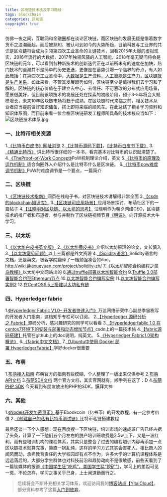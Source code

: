```yaml
---
title: 区块链技术栈及学习路线
tags: blockChain
categories: 区块链
copyright: true
---
```

仿佛一夜之间，互联网和金融圈都在谈论区块链，而区块链的发展无疑是借着数字货币之浪潮而起，而后被熟知、被认可到如今的大势所趋，目前科技与工业界的共识是区块链将会成为引领第四次工业革命的关键技术，回看2015年火爆的虚拟现实，2016年流行的大数据，2017年独领风骚的人工智能，2018年毫无疑问将会是区块链的元年，<!--more-->可以看到各种新技术的创新迭代正在以前所未有的速度在加快，热门技术的退潮并不是简单的历史更迭，更像是在蓄势引爆一个临界的奇点，有人如此概括：在第四次工业革命中，[大数据是生产资料，人工智能是生产力，区块链就是生产关系](https://mp.weixin.qq.com/s?src=11&timestamp=1517971798&ver=683&signature=N0985D6rbFSf*Vw83pYCUGE5vo5*zLsAXNiTh4VEyLUbVW0z*wnobyS00HgrJ67rez9801V8WZuv4Moj6CASSiFOf*913*Fk75xxjCq8WooT89GxDwdjWt96ljdwaAvl&new=1)。如此来看，不管其发展趋势如何，区块链至少是值得我们去学习和了解的。区块链的核心价值在于建立去中心、去信任、不可篡改的分布式应用场景，愿景很美好，但目前该项技术的发展还处在探索的初级阶段，预计3-5年将会大规模增长，未来10年区块链市场将趋于成熟，在区块链时代来临之前，相关技术从业者应当提前做好知识储备，搭上即将来临的顺风车。在此总结了相关学习资料和知识体系图，而目前来看一位合格区块链研发工程师所具备的技术栈应当如下：
![区块链技术体系.jpg](http://upload-images.jianshu.io/upload_images/8926909-a01952194ba4601f.jpg?imageMogr2/auto-orient/strip%7CimageView2/2/w/1240)

### 一、比特币相关资源
1.[《比特币白皮书》网址浏览](http://www.8btc.com/wiki/bitcoin-a-peer-to-peer-electronic-cash-system)
2.[【比特币源码下载】](https://github.com/bitcoin/bitcoin)，[《比特币白皮书下载》](https://github.com/GammaGao/bitcoinwhitepaper)
3.[《精通比特币》](http://8btc.com/topic-mastering-bitcoin.html)
讲比特币很详细的一本书，看完基本对比特币的认识就清楚了。
4.[《TheProof-of-Work Concept》](http://nakamotoinstitute.org/mempool/the-proof-of-work-concept/)PoW机制理论介绍，英文
5.[《比特币的原理及运作机制》](http://blog.codinglabs.org/articles/bitcoin-mechanism-make-easy.html)适合向圈外人介绍什么是比特币什么是区块链。
6.[《比特币pow难度调节机制》](https://bbs.bumeng.cn/thread-815-1-1.html)PoW的难度调节是一个要点，一篇简介

### 二、区块链

1.[《区块链技术指南》](https://yeasy.gitbooks.io/blockchain_guide/content/)网页在线电子书，对区块链技术讲解得非常全面
2.[【csdn的blockchain知识库】](http://lib.csdn.net/case/blockchain)
3.[【区块链可应用场景】](https://bbs.bumeng.cn/thread-849-1-1.html)应用场景探讨，布萌社区下的一篇帖子
4.[【汪晓明对区块链、以太坊的思考】](http://wangxiaoming.com/)
汪晓明作为朝夕网络CEO，区块链技术的推广者和布道者，参与并制作了区块链视频节目[《明说》](https://v.qq.com/x/page/f0327r59q30.html)，向开源技术大牛学习。

### 三、以太坊

1.[《以太坊白皮书英文版》](https://github.com/ethereum/wiki/wiki/White-Paper)
2.[《以太坊黄皮书》](http://gavwood.com/paper.pdf)介绍以太坊原理的论文，文长慎入
3.[【以太坊常见问题】](https://github.com/ethereum/wiki/wiki/FAQ)以上三篇都是外文资源
4.[【Solidity语言】](https://solidity.readthedocs.io/en/develop/)Solidity语言的文档，还是英文。极客学院翻译了一档勉强凑合的doc，http://wiki.jikexueyuan.com/project/solidity-zh/
7.[《以太坊智能合约编程之菜鸟教程》](http://ethfans.org/posts/101-noob-intro)以太坊中文网站出的
8.[通过truffle部署以太坊智能合约](https://bitshuo.com/topic/584241f863baf1df6cad0d40)
9.[Truffle 3.0部署智能合约至Ethereum节点](https://juejin.im/post/58f97521b123db41195481f3)
10.[以太坊智能合约编写实例](http://wiki.jikexueyuan.com/project/blockchain/)
11.[以太坊智能合约编写实例2](http://blog.csdn.net/u013137970/article/details/53018423)
12.[在CentOS6.5上搭建以太坊私有链](http://www.huiyanghua.com/article/plant/469/4707.html)

### 四、Hyperledger fabric
1.[《Hyperledger Fabric V1.0– 开发者快速入门》](https://zhuanlan.zhihu.com/p/25070745)万达网络研究中心副总季宙栋写的开发者入门指南，这档知乎专栏可以订阅。
2.[【Hyperledger 源码分析之 Fabric】](https://www.gitbook.com/book/yeasy/hyperledger_code_fabric/details)源码分析，感兴趣研究的同学可以看看
3.[【Hyperledgerfablic 1.0 在centos7环境下的安装与部署和动态增加节点】](http://blog.csdn.net/zhaoliang1131/article/details/54896276)csdn上的一篇技术帖
4.[【fabric源码搭建】](https://hyperledger-fabric.readthedocs.io/en/latest/dev-setup/build.html)托管在github上的doc说明，纯英文。
5.[《Hyperledger Fabric1.0架构概览》](http://www.8btc.com/hyperledger-fabric1-0)
6.[《fabric中文文档》](https://github.com/hyperledger-archives/fabric/blob/master/docs/protocol-spec_zh.md)
7.[【Ubuntu中使用 Docker 部署 HyperledgerFabric】](https://g2ex.github.io/2016/10/14/Deploy-Hyperledger-Fabric-with-Docker/)学好docker很重要

### 五、布萌
1.[布萌接入指南](https://bbs.bumeng.cn/thread-851-1-1.html)
布萌官方的指南有些模糊，个人整理了一版出来仅供参考
2.[布萌API文档](https://www.bumeng.cn/document/API)
3.[布萌SDK文档](https://www.bumeng.cn/document/SDK)
两个官方文档，其实官网就有，顺手列在这了：D
4.[布萌PHP SDK](https://bbs.bumeng.cn/thread-917-1-1.html)
今天看到有朋友放出的PHP的SDK，膜拜大神

### 六、其他
1.[《Nodejs开发加密货币》](http://bitcoin-on-nodejs.ebookchain.org/)基于Ebookcoin（亿书币）的开发教程，有一定参考价值
2.[《创建自己的私有比特币测试链》](https://bitshuo.com/topic/5847b86b63baf1df6cad0d6f)比特币私链搭建教程

最后还谈一下个人感想：现在百度搜一下区块链，培训市场的速成班广告已经占据了头条，计算了一下他们五个月左右的脱产培训班收费是2.5w上下，又是一波红利，而有些培训机构的课程体系，其实只是整合了过去的编程培训内容再添加一点区块链技术就算完事，简直一锅乱炖，这样的学习方式其实会害死人。相比商人的闻风而动，承担教育责任的大学校园却有点不作为，许多大学的计算机课程体系是远远落后的，大部分学生群体也对科技前沿和趋势动向不是很敏感，前些天看到了一篇钛媒体的报道[《中国学生狂“吃鸡”，美国学生猛“挖矿”》](https://mp.weixin.qq.com/s?src=11&timestamp=1517991779&ver=683&signature=OAYaOycdJz2ErS7650iVIRX5i-QqMOeRlhdQGJNjCnw8jF-ksRqUS0koKo4QMMWKvWg0sf0yL4IHPLHRLAJmAwqp8*HWRSFIdvlvbFAO2jZoqFsf4CM-Wg6XUjfStxxt&new=1)，学习上的差距可见一斑，不论怎样，学习之事关乎己身，上士闻道勤而行之。

>后续将会不断补充相关学习体系，欢迎访问我的[博客站点【YitaiCloud】](http://yitaicloud.com/)。
部分资料参考了这篇[入门到放弃](http://blog.csdn.net/qq_35624642/article/details/78175907)，